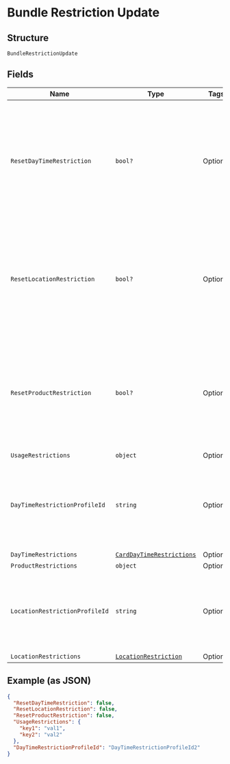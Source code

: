 
# Bundle Restriction Update

## Structure

`BundleRestrictionUpdate`

## Fields

| Name | Type | Tags | Description |
|  --- | --- | --- | --- |
| `ResetDayTimeRestriction` | `bool?` | Optional | True/False<br>A value indicates if the day/time restriction is to be reset for card bundle.<br>Optional<br>Default value is False. |
| `ResetLocationRestriction` | `bool?` | Optional | True/False<br>A value indicates if the location restriction is to be reset for card bundle.<br>Optional<br>Default value is False. |
| `ResetProductRestriction` | `bool?` | Optional | True/False<br>A value indicates if the product restriction is to be reset for card bundle.<br>Optional<br>Default value is False. |
| `UsageRestrictions` | `object` | Optional | - |
| `DayTimeRestrictionProfileId` | `string` | Optional | Identifier of the day/time restriction profile to be updated for the bundle in Gateway.<br>Optional |
| `DayTimeRestrictions` | [`CardDayTimeRestrictions`](../../doc/models/card-day-time-restrictions.md) | Optional | - |
| `ProductRestrictions` | `object` | Optional | - |
| `LocationRestrictionProfileId` | `string` | Optional | Identifier of the location restriction profile to be updated for the bundle in Gateway.<br>Optional |
| `LocationRestrictions` | [`LocationRestriction`](../../doc/models/location-restriction.md) | Optional | - |

## Example (as JSON)

```json
{
  "ResetDayTimeRestriction": false,
  "ResetLocationRestriction": false,
  "ResetProductRestriction": false,
  "UsageRestrictions": {
    "key1": "val1",
    "key2": "val2"
  },
  "DayTimeRestrictionProfileId": "DayTimeRestrictionProfileId2"
}
```

